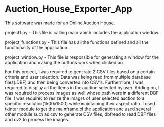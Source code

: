 # Auction_House_Exporter_App


This software was made for an Online Auction House.


project1.py - This file is calling main which includes the application window.

project_functions.py - This file has all the functions defined and all the functionality of the application.

project_window.py - This file is responsible for generating a window for the application and making the buttons work when clicked on.




For this project, I was required to generate 2 CSV files based on a certain criteria and user selection. Data was being read from multiple database files(.DBF) and then being converted into CSV's. Furthermore, I was required to display all the items in the auction selected by user. Adding on, I was required to process images as well whose path were in a different DBF file. I was required to resize the images of user selected auction to a specific resolution(1500x1500) while maintaining their aspect ratio. I used tkinter module to get the mainframe of the application and used several other module such as csv to generate CSV files, dbfread to read DBF files and cv2 to process the images.
